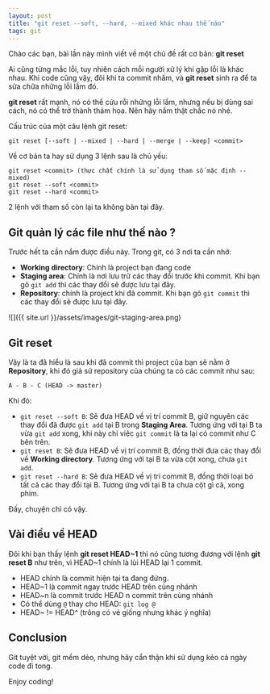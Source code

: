 ```yaml
---
layout: post
title: "git reset --soft, --hard, --mixed khác nhau thế nào"
tags: git
---
```

Chào các bạn, bài lần này mình viết về một chủ đề rất cơ bản: **git reset**

Ai cũng từng mắc lỗi, tuy nhiên cách mỗi người xử lý khi gặp lỗi là khác nhau. Khi code cũng vậy, đôi khi ta commit nhầm, và **git reset** sinh ra để ta sửa chữa những lỗi lầm đó. 

**git reset** rất mạnh, nó có thể cứu rỗi những lỗi lầm, nhưng nếu bị dùng sai cách, nó có thể trở thành thảm họa. Nên hãy nắm thật chắc nó nhé.

Cấu trúc của một câu lệnh git reset:
```
git reset [--soft | --mixed | --hard | --merge | --keep] <commit>
```
Về cơ bản ta hay sử dụng 3 lệnh sau là chủ yếu:
```
git reset <commit> (thực chất chính là sử dụng tham số mặc định --mixed)
git reset --soft <commit>
git reset --hard <commit>
```
2 lệnh với tham số còn lại ta không bàn tại đây.

## Git quản lý các file như thế nào ?
Trước hết ta cần nắm được điều này. Trong git, có 3 nơi ta cần nhớ:
- **Working directory**: Chính là project bạn đang code
- **Staging area**: Chính là nơi lưu trữ các thay đổi trước khi commit. Khi bạn gõ `git add` thì các thay đổi sẽ được lưu tại đây.
- **Repository**: chính là project khi đã commit. Khi bạn gõ `git commit` thì các thay đổi sẽ được lưu tại đây.

![]({{ site.url }}/assets/images/git-staging-area.png)

## Git reset
Vậy là ta đã hiểu là sau khi đã commit thì project của bạn sẽ nằm ở **Repository**, khi đó giả sử repository của chúng ta có các commit như sau:
```
A - B - C (HEAD -> master)
```
Khi đó:
- `git reset --soft B`: Sẽ đưa HEAD về vị trí commit B, giữ nguyên các thay đổi đã được `git add` tại B trong **Staging Area**. Tương ứng với tại B ta vừa `git add` xong, khi này chỉ việc `git commit` là ta lại có commit như C bên trên.
- `git reset B`: Sẽ đưa HEAD về vị trí commit B, đồng thời đưa các thay đổi về **Working directory**. Tương ứng với tại B ta vừa cột xong, chưa `git add`.
- `git reset --hard B`: Sẽ đưa HEAD về vị trí commit B, đồng thời loại bỏ tất cả các thay đổi tại B. Tương ứng với tại B ta chưa cột gì cả, xong phim.

Đấy, chuyện chỉ có vậy.

## Vài điều về HEAD 
Đôi khi bạn thấy lệnh **git reset HEAD~1** thì nó cũng tương đương với lệnh **git reset B** như trên, vì HEAD~1 chính là lùi HEAD lại 1 commit.
- HEAD chính là commit hiện tại ta đang đứng.
- HEAD~1 là commit ngay trước HEAD trên cùng nhánh
- HEAD~n là commit trước HEAD n commit trên cùng nhánh
- Có thể dùng `@` thay cho HEAD: `git log @`
- HEAD~ != HEAD^  (trông có vẻ giống nhưng khác ý nghĩa)

## Conclusion
Git tuyệt vời, git mềm dẻo, nhưng hãy cẩn thận khi sử dụng kẻo cả ngày code đi tong.

Enjoy coding!